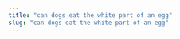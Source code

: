 ```yaml
---
title: "can dogs eat the white part of an egg"
slug: "can-dogs-eat-the-white-part-of-an-egg"
---
```


